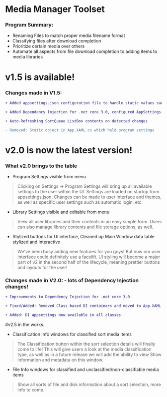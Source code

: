 # Media Manager Toolset

### Program Summary:
* Renaming Files to match proper media filename format<br>
* Classifying files after download completion<br>
* Prioritize certain media over others<br>
* Automate all aspects from file download completion to adding items to media libraries

# v1.5 is available!

### Changes made in V1.5:
```diff  
+ Added appsettings.json configuration file to handle static values such as media library locations, etc.
```
```diff  
+ Added Dependency Injection for .net core 3.0, configured AppSettings for injection
```
```diff  
+ Auto-Refreshing SortQueue ListBox contents on detected changes
```

```diff 
- Removed: Static object in App.XAML.cs which held program settings
```

# v2.0 is now the latest version!

### What v2.0 brings to the table
* Program Settings visible from menu
>Clicking on Settings -> Program Settings will bring up all available settings to the user within the UI.  Settings are loaded on startup from appsettings.json. Changes can be made to user interface and themes, as well as specific user settings such as automatic login, etc.

* Library Settings visible and editable from menu
>View all user libraries and their contents in an easy simple form.  Users can also manage library contents and file storage options, as well.

* Stylized buttons for UI interface, Cleaned up Main Window data table stylized and interactive
>We've been busy adding new features for you guys!  But now our user interface could definitely use a facelift.  UI styling will become a major part of v2 in the second half of the lifecycle, meaning prettier buttons and layouts for the user!

### Changes made in V2.0: - lots of Dependency Injection changes!
```diff  
+ Improvements to Dependency Injection for .net core 3.0.
```
```diff 
+ Fixed/Added: Removed Class based DI containers and moved to App.XAML with public service locater
```
```diff 
+ Added: DI appsettings now available in all classes
```

#v2.5 in the works..
* Classification Info windows for classified sort media items
>The Classification button within the sort selection details will finally come to life!  This will give users a look at the media classification type, as well as in a future release we will add the ability to view Show information and metadata on this window.

* File Info windows for classified and unclassified/non-classifiable media items
>Show all sorts of file and disk information about a sort selection, more info to come..
